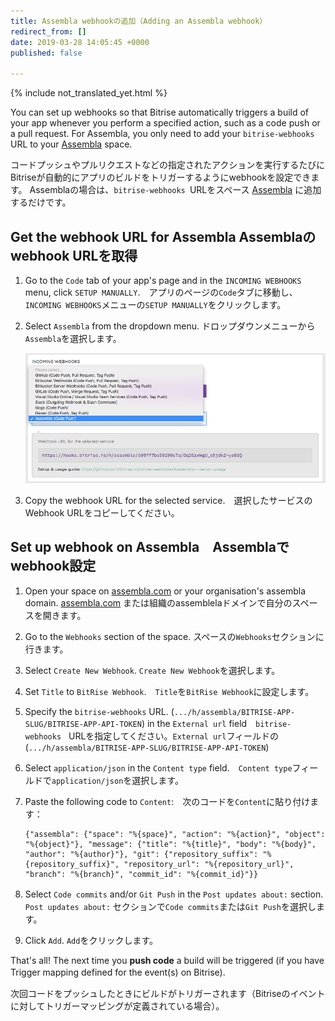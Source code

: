 ```yaml
---
title: Assembla webhookの追加（Adding an Assembla webhook）
redirect_from: []
date: 2019-03-28 14:05:45 +0000
published: false

---
```

{% include not_translated_yet.html %}

You can set up webhooks so that Bitrise automatically triggers a build of your app whenever you perform a specified action, such as a code push or a pull request. For Assembla, you only need to add your `bitrise-webhooks` URL to your [Assembla](https://assembla.com) space.

コードプッシュやプルリクエストなどの指定されたアクションを実行するたびにBitriseが自動的にアプリのビルドをトリガーするようにwebhookを設定できます。 Assemblaの場合は、`bitrise-webhooks `URLをスペース [Assembla](https://assembla.com) に追加するだけです。

## Get the webhook URL for Assembla Assemblaのwebhook URLを取得

1. Go to the `Code` tab of your app's page and in the `INCOMING WEBHOOKS` menu, click `SETUP MANUALLY`.　アプリのページの`Code`タブに移動し、`INCOMING WEBHOOKS`メニューの`SETUP MANUALLY`をクリックします。
2. Select `Assembla` from the dropdown menu. ドロップダウンメニューから`Assembla`を選択します。

   ![Screenshot](/img/bitrise-assembla-webhook.png)
3. Copy the webhook URL for the selected service.　選択したサービスのWebhook URLをコピーしてください。

## Set up webhook on Assembla　Assemblaでwebhook設定

1. Open your space on [assembla.com](https://assembla.com) or your organisation's assembla domain. [assembla.com](https://assembla.com) または組織のassemblelaドメインで自分のスペースを開きます。
2. Go to the `Webhooks` section of the space. スペースの`Webhooks`セクションに行きます。
3. Select `Create New Webhook`. `Create New Webhook`を選択します。
4. Set `Title` to `BitRise Webhook`.　`Title`を`BitRise Webhook`に設定します。
5. Specify the `bitrise-webhooks` URL. (`.../h/assembla/BITRISE-APP-SLUG/BITRISE-APP-API-TOKEN`) in the `External url` field　`bitrise-webhooks　`URLを指定してください。`External url`フィールドの (`.../h/assembla/BITRISE-APP-SLUG/BITRISE-APP-API-TOKEN`) 
6. Select `application/json` in the `Content type` field.　`Content type`フィールドで`application/json`を選択します。
7. Paste the following code to `Content`:　次のコードを`Content`に貼り付けます：

       {"assembla": {"space": "%{space}", "action": "%{action}", "object": "%{object}"}, "message": {"title": "%{title}", "body": "%{body}", "author": "%{author}"}, "git": {"repository_suffix": "%{repository_suffix}", "repository_url": "%{repository_url}", "branch": "%{branch}", "commit_id": "%{commit_id}"}}
8. Select `Code commits` and/or `Git Push` in the `Post updates about:` section.　`Post updates about:` セクションで`Code commits`または`Git Push`を選択します。
9. Click `Add`. `Add`をクリックします。

That's all! The next time you **push code** a build will be triggered (if you have Trigger mapping defined for the event(s) on Bitrise).　

次回コードをプッシュしたときにビルドがトリガーされます（Bitriseのイベントに対してトリガーマッピングが定義されている場合）。